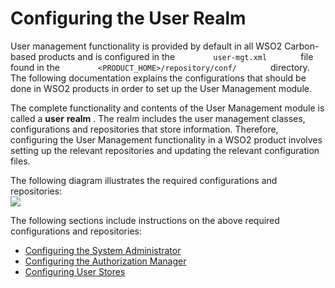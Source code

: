 # Configuring the User Realm

User management functionality is provided by default in all WSO2
Carbon-based products and is configured in the
`         user-mgt.xml        ` file found in the
`         <PRODUCT_HOME>/repository/conf/        ` directory. The
following documentation explains the configurations that should be done
in WSO2 products in order to set up the User Management module.

The complete functionality and contents of the User Management module is
called a **user** **realm** . The realm includes the user management
classes, configurations and repositories that store information.
Therefore, configuring the User Management functionality in a WSO2
product involves setting up the relevant repositories and updating the
relevant configuration files.

The following diagram illustrates the required configurations and
repositories:  
![](attachments/53125484/53287368.png)

The following sections include instructions on the above required
configurations and repositories:

-   [Configuring the System
    Administrator](_Configuring_the_System_Administrator_)
-   [Configuring the Authorization
    Manager](_Configuring_the_Authorization_Manager_)
-   [Configuring User Stores](_Configuring_User_Stores_)

  
